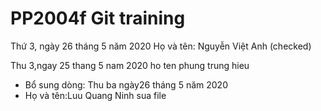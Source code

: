 
# PP2004f Git training
Thứ 3, ngày 26 tháng 5 năm 2020
Họ và tên: Nguyễn Việt Anh (checked)

Thu 3,ngay 25 thang 5 nam 2020
ho ten phung trung hieu <checked>

- Bổ sung dòng: Thu ba ngày26 tháng 5  năm 2020
- Họ và tên:Luu Quang Ninh sua file
